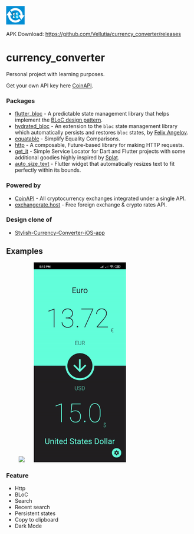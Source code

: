 <img src="images/icon.jpg" width="50">

APK Download: https://github.com/Vellutia/currency_converter/releases

# currency_converter

Personal project with learning purposes.

Get your own API key here [CoinAPI](https://www.coinapi.io/).

### Packages

- [flutter_bloc](https://pub.dev/packages/flutter_bloc) - A predictable state management library that helps implement the [BLoC design pattern](https://www.didierboelens.com/2018/08/reactive-programming---streams---bloc/).
- [hydrated_bloc](https://pub.dev/packages/hydrated_bloc) - An extension to the `bloc` state management library which automatically persists and restores `bloc` states, by [Felix Angelov](https://github.com/felangel).
- [equatable](https://pub.dev/packages/equatable) - Simplify Equality Comparisons.
- [http](https://pub.dev/packages/http) - A composable, Future-based library for making HTTP requests.
- [get_it](https://pub.dev/packages/get_it) - Simple Service Locator for Dart and Flutter projects with some additional goodies highly inspired by [Splat](https://github.com/reactiveui/splat).
- [auto_size_text](https://pub.dev/packages/auto_size_text) - Flutter widget that automatically resizes text to fit perfectly within its bounds.

### Powered by

- [CoinAPI](https://www.coinapi.io/) - All cryptocurrency exchanges integrated under a single API.
- [exchangerate.host](https://exchangerate.host/#/) - Free foreign exchange & crypto rates API.

### Design clone of

- [Stylish-Currency-Converter-iOS-app](https://dribbble.com/shots/4816296-Stylish-Currency-Converter-iOS-app)

## Examples

<pre>
    <img src="gifs/early_ver.gif" width="250">   <img src="gifs/updated_ver.gif" width="250">
</pre>

### Feature

- Http
- BLoC
- Search
- Recent search
- Persistent states
- Copy to clipboard
- Dark Mode

